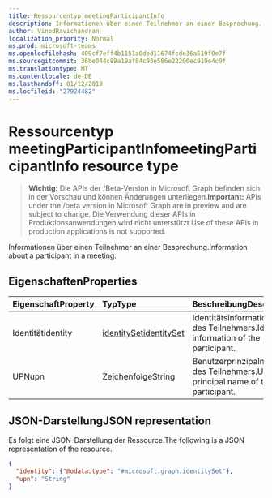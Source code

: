 ```yaml
---
title: Ressourcentyp meetingParticipantInfo
description: Informationen über einen Teilnehmer an einer Besprechung.
author: VinodRavichandran
localization_priority: Normal
ms.prod: microsoft-teams
ms.openlocfilehash: 409cf7eff4b1151a0ded11674fcde36a519f0e7f
ms.sourcegitcommit: 36be044c89a19af84c93e586e22200ec919e4c9f
ms.translationtype: MT
ms.contentlocale: de-DE
ms.lasthandoff: 01/12/2019
ms.locfileid: "27924482"
---
```

# <a name="meetingparticipantinfo-resource-type"></a><span data-ttu-id="f7ac0-103">Ressourcentyp meetingParticipantInfo</span><span class="sxs-lookup"><span data-stu-id="f7ac0-103">meetingParticipantInfo resource type</span></span>

> <span data-ttu-id="f7ac0-104">**Wichtig:** Die APIs der /Beta-Version in Microsoft Graph befinden sich in der Vorschau und können Änderungen unterliegen.</span><span class="sxs-lookup"><span data-stu-id="f7ac0-104">**Important:** APIs under the /beta version in Microsoft Graph are in preview and are subject to change.</span></span> <span data-ttu-id="f7ac0-105">Die Verwendung dieser APIs in Produktionsanwendungen wird nicht unterstützt.</span><span class="sxs-lookup"><span data-stu-id="f7ac0-105">Use of these APIs in production applications is not supported.</span></span>

<span data-ttu-id="f7ac0-106">Informationen über einen Teilnehmer an einer Besprechung.</span><span class="sxs-lookup"><span data-stu-id="f7ac0-106">Information about a participant in a meeting.</span></span>

## <a name="properties"></a><span data-ttu-id="f7ac0-107">Eigenschaften</span><span class="sxs-lookup"><span data-stu-id="f7ac0-107">Properties</span></span>

| <span data-ttu-id="f7ac0-108">Eigenschaft</span><span class="sxs-lookup"><span data-stu-id="f7ac0-108">Property</span></span>       | <span data-ttu-id="f7ac0-109">Typ</span><span class="sxs-lookup"><span data-stu-id="f7ac0-109">Type</span></span>                          | <span data-ttu-id="f7ac0-110">Beschreibung</span><span class="sxs-lookup"><span data-stu-id="f7ac0-110">Description</span></span>                              |
|:---------------|:------------------------------|:-----------------------------------------|
| <span data-ttu-id="f7ac0-111">Identität</span><span class="sxs-lookup"><span data-stu-id="f7ac0-111">identity</span></span>       | [<span data-ttu-id="f7ac0-112">identitySet</span><span class="sxs-lookup"><span data-stu-id="f7ac0-112">identitySet</span></span>](identityset.md) | <span data-ttu-id="f7ac0-113">Identitätsinformationen des Teilnehmers.</span><span class="sxs-lookup"><span data-stu-id="f7ac0-113">Identity information of the participant.</span></span> |
| <span data-ttu-id="f7ac0-114">UPN</span><span class="sxs-lookup"><span data-stu-id="f7ac0-114">upn</span></span>            | <span data-ttu-id="f7ac0-115">Zeichenfolge</span><span class="sxs-lookup"><span data-stu-id="f7ac0-115">String</span></span>                        | <span data-ttu-id="f7ac0-116">Benutzerprinzipalname des Teilnehmers.</span><span class="sxs-lookup"><span data-stu-id="f7ac0-116">User principal name of the participant.</span></span>  |

## <a name="json-representation"></a><span data-ttu-id="f7ac0-117">JSON-Darstellung</span><span class="sxs-lookup"><span data-stu-id="f7ac0-117">JSON representation</span></span>

<span data-ttu-id="f7ac0-118">Es folgt eine JSON-Darstellung der Ressource.</span><span class="sxs-lookup"><span data-stu-id="f7ac0-118">The following is a JSON representation of the resource.</span></span>

<!-- {
  "blockType": "resource",
  "optionalProperties": [

  ],
  "@odata.type": "microsoft.graph.meetingParticipantInfo"
}-->
```json
{
  "identity": {"@odata.type": "#microsoft.graph.identitySet"},
  "upn": "String"
}
```

<!-- uuid: 8fcb5dbc-d5aa-4681-8e31-b001d5168d79
2015-10-25 14:57:30 UTC -->
<!-- {
  "type": "#page.annotation",
  "description": "meetingParticipantInfo resource",
  "keywords": "",
  "section": "documentation",
  "tocPath": ""
}-->
